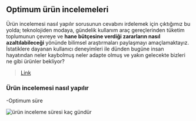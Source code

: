 ## Optimum ürün incelemeleri

Ürün incelemesi nasıl yapılır sorusunun cevabını irdelemek için çıktığımız bu yolda; teknolojiden modaya, gündelik kullanım araç gereçlerinden tüketim toplumunun çevreye ve **hane bütçesine verdiği zararların nasıl azaltılabileceği** yönünde bilimsel araştırmaları paylaşmayı amaçlamaktayız. İstatiklere dayanan kullanıcı deneyimleri ile dünden bugüne insan hayatından neler kaybolmuş neler adapte olmuş ve yakın gelecekte bizleri ne gibi ürünler bekliyor?

> [Link](http://daringfireball.net/projects/markdown/)

### Ürün incelemesi nasıl yapılır

-Optimum süre

![ürün inceleme süresi kaç gündür]({{site.baseurl}}/https://pixabay.com/images/id-739872/)